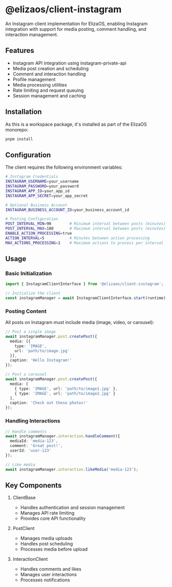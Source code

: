 # @elizaos/client-instagram

An Instagram client implementation for ElizaOS, enabling Instagram integration with support for media posting, comment handling, and interaction management.

## Features

- Instagram API integration using instagram-private-api
- Media post creation and scheduling
- Comment and interaction handling
- Profile management
- Media processing utilities
- Rate limiting and request queuing
- Session management and caching

## Installation

As this is a workspace package, it's installed as part of the ElizaOS monorepo:

```bash
pnpm install
```

## Configuration

The client requires the following environment variables:

```bash
# Instagram Credentials
INSTAGRAM_USERNAME=your_username
INSTAGRAM_PASSWORD=your_password
INSTAGRAM_APP_ID=your_app_id
INSTAGRAM_APP_SECRET=your_app_secret

# Optional Business Account
INSTAGRAM_BUSINESS_ACCOUNT_ID=your_business_account_id

# Posting Configuration
POST_INTERVAL_MIN=90        # Minimum interval between posts (minutes)
POST_INTERVAL_MAX=180       # Maximum interval between posts (minutes)
ENABLE_ACTION_PROCESSING=true
ACTION_INTERVAL=5           # Minutes between action processing
MAX_ACTIONS_PROCESSING=1    # Maximum actions to process per interval
```

## Usage

### Basic Initialization

```typescript
import { InstagramClientInterface } from '@elizaos/client-instagram';

// Initialize the client
const instagramManager = await InstagramClientInterface.start(runtime);
```

### Posting Content

All posts on Instagram must include media (image, video, or carousel):

```typescript
// Post a single image
await instagramManager.post.createPost({
  media: [{
    type: 'IMAGE',
    url: 'path/to/image.jpg'
  }],
  caption: 'Hello Instagram!'
});

// Post a carousel
await instagramManager.post.createPost({
  media: [
    { type: 'IMAGE', url: 'path/to/image1.jpg' },
    { type: 'IMAGE', url: 'path/to/image2.jpg' }
  ],
  caption: 'Check out these photos!'
});
```

### Handling Interactions

```typescript
// Handle comments
await instagramManager.interaction.handleComment({
  mediaId: 'media-123',
  comment: 'Great post!',
  userId: 'user-123'
});

// Like media
await instagramManager.interaction.likeMedia('media-123');
```

## Key Components

1. ClientBase
    - Handles authentication and session management
    - Manages API rate limiting
    - Provides core API functionality


2. PostClient
    - Manages media uploads
    - Handles post scheduling
    - Processes media before upload


3. InteractionClient
    - Handles comments and likes
    - Manages user interactions
    - Processes notifications


